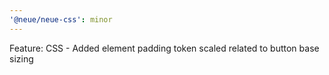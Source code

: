 ```yaml
---
'@neue/neue-css': minor
---
```


Feature: CSS - Added element padding token scaled related to button base sizing

